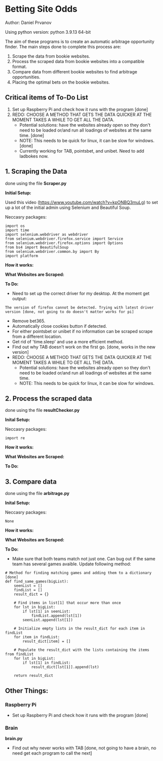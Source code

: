 # Betting Site Odds
Author: Daniel Prvanov

Using python version: python 3.9.13 64-bit

The aim of these programs is to create an automatic arbitrage opportunity finder. The main steps done to complete this process are:
1. Scrape the data from bookie websites.
2. Process the scraped data from bookie websites into a compatible format.
3. Compare data from different bookie websites to find arbitrage opportunities.
4. Placing the optimal bets on the bookie websites.

## Critical items of To-Do List

1. Set up Raspberry Pi and check how it runs with the program [done]
2. REDO: CHOOSE A METHOD THAT GETS THE DATA QUICKER AT THE MOMENT TAKES A WHILE TO GET ALL THE DATA.
    * Potential solutions: have the websites already open so they don't need to be loaded or/and run all loadings of websites at the same time. [done]
    * NOTE: This needs to be quick for linux, it can be slow for windows. [done]
    * Currently working for TAB, pointsbet, and unibet. Need to add ladbokes now.

## 1. Scraping the Data

done using the file **Scraper.py**

**Initial Setup:**

Used this video (https://www.youtube.com/watch?v=kpONBQ3muLg) to set up a lot of the initial admin using Selenium and Beautiful Soup.

Neccasry packages:
```
import os
import time
import selenium.webdriver as webdriver
from selenium.webdriver.firefox.service import Service
from selenium.webdriver.firefox.options import Options
from bs4 import BeautifulSoup
from selenium.webdriver.common.by import By
import platform
```

**How it works:**

**What Websites are Scraped:**

**To Do:**

* Need to set up the correct driver for my desktop. At the moment get output:
```
The version of firefox cannot be detected. Trying with latest driver version [done, not going to do doesn't matter works for pi]
```
* Remove bet365.
* Automatically close cookies button if detected.
* For either pointsbet or unibet if no information can be scraped scrape from a different location.
* Get rid of 'time.sleep' and use a more efficient method.
* Find out why TAB doesn't work on the first go. [done, works in the new version]
* REDO: CHOOSE A METHOD THAT GETS THE DATA QUICKER AT THE MOMENT TAKES A WHILE TO GET ALL THE DATA.
    * Potential solutions: have the websites already open so they don't need to be loaded or/and run all loadings of websites at the same time.
    * NOTE: This needs to be quick for linux, it can be slow for windows.

## 2. Process the scraped data

done using the file **resultChecker.py**

**Inital Setup:**

Neccasry packages:
```
import re
```

**How it works:**

**What Websites are Scraped:**

**To Do:**

## 3. Compare data

done using the file **arbitrage.py**

**Inital Setup:**

Neccasry packages:
```
None
```

**How it works:**

**What Websites are Scraped:**

**To Do:**
* Make sure that both teams match not just one. Can bug out if the same team has several games avaible. Update following method:
```
# Method for finding matching games and adding them to a dictionary [done]
def find_same_games(bigList):
    seenList = []
    findList = []
    result_dict = {}

    # Find items in list[1] that occur more than once
    for lst in bigList:
        if lst[1] in seenList:
            findList.append(lst[1])
        seenList.append(lst[1])

    # Initialize empty lists in the result_dict for each item in findList
    for item in findList:
        result_dict[item] = []

    # Populate the result_dict with the lists containing the items from findList
    for lst in bigList:
        if lst[1] in findList:
            result_dict[lst[1]].append(lst)

    return result_dict
```

## Other Things:

### Raspberry Pi

* Set up Raspberry Pi and check how it runs with the program [done]

### Brain

**brain.py**

* Find out why never works with TAB [done, not going to have a brain, no need get each program to call the next]
